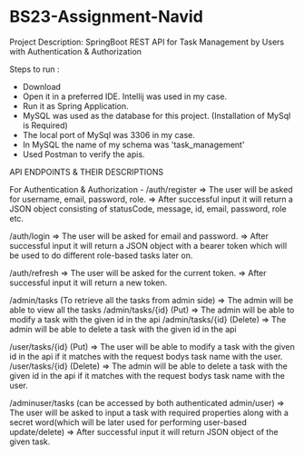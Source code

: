 ﻿# BS23-Assignment-Navid

Project Description: SpringBoot REST API for Task Management by Users with Authentication & Authorization



Steps to run :

- Download
- Open it in a preferred IDE. Intellij was used in my case.
- Run it as Spring Application.
- MySQL was used as the database for this project. (Installation of MySql is Required)
- The local port of MySql was 3306 in my case.
- In MySQL the name of my schema was 'task_management'
- Used Postman to verify the apis.

API ENDPOINTS & THEIR DESCRIPTIONS

For Authentication & Authorization - 
/auth/register 
=> The user will be asked for username, email, password, role. 
=> After successful input it will return a JSON object consisting of 
statusCode, message, id, email, password, role etc.

/auth/login
=> The user will be asked for email and password.
=> After successful input it will return a JSON object with a bearer token which will be used to do different role-based tasks later on.

/auth/refresh
=> The user will be asked for the current token.
=> After successful input it will return a new token.


/admin/tasks (To retrieve all the tasks from admin side)
=> The admin will be able to view all the tasks
/admin/tasks/{id} (Put)
=> The admin will be able to modify a task with the given id in the api
/admin/tasks/{id} (Delete)
=> The admin will be able to delete a task with the given id in the api

/user/tasks/{id}  (Put)
=> The user will be able to modify a task with the given id in the api if it matches with the request bodys task name with the user.
/user/tasks/{id}  (Delete)
=> The admin will be able to delete a task with the given id in the api if it matches with the request bodys task name with the user.

/adminuser/tasks (can be accessed by both authenticated admin/user)
=> The user will be asked to input a task with required properties along with a secret word(which will be later used 
for performing user-based update/delete)
=> After successful input it will return JSON object of the given task.
